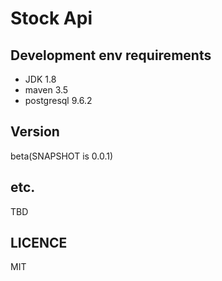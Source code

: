 # Stock Api

## Development env requirements

* JDK 1.8
* maven 3.5
* postgresql 9.6.2

## Version

beta(SNAPSHOT is 0.0.1)

## etc.

TBD

## LICENCE

MIT
